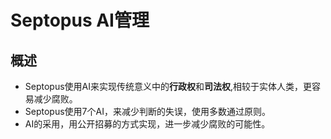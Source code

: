 # Septopus AI管理

## 概述

* Septopus使用AI来实现传统意义中的**行政权**和**司法权**,相较于实体人类，更容易减少腐败。
* Septopus使用7个AI，来减少判断的失误，使用多数通过原则。
* AI的采用，用公开招募的方式实现，进一步减少腐败的可能性。